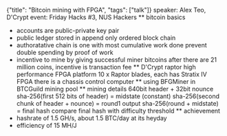 {"title": "Bitcoin mining with FPGA", "tags": ["talk"]}
speaker: Alex Teo, D'Crypt
event: Friday Hacks #3, NUS Hackers
** bitcoin basics
 * accounts are public-private key pair
 * public ledger stored in append only ordered block chain
 * authoratative chain is one with most cumulative work done
   prevent double spending by proof of work
 * incentive to mine by giving successful miner bitcoins
   after there are 21 million coins, incentive is transaction fee
** D'Crypt raptor
high performance FPGA platform
10 x Raptor blades, each has Stratix IV FPGA
there is a chassis control computer
** using BFGMiner in BTCGuild mining pool
** mining details
640bit header + 32bit nounce
sha-256(first 512 bits of header) = midstate (constant)
sha-256(second chunk of header + nounce) = round1 output
sha-256(round + midstate) = final hash
compare final hash with difficulty threshold
** achievement
 * hashrate of 1.5 GH/s, about 1.5 BTC/day at its heyday
 * efficiency of 15 MH/J
